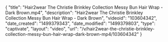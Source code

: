 {
    "title": "Hair2wear The Christie Brinkley Collection Messy Bun Hair Wrap - Dark Brown.mp4",
    "description": "Hair2wear The Christie Brinkley Collection Messy Bun Hair Wrap - Dark Brown",
    "videoid": "103604342",
    "date_created": "1499379343",
    "date_modified": "1499379803",
    "type": "captivate",
    "layout": "video",
    "url": "\/v\/hair2wear-the-christie-brinkley-collection-messy-bun-hair-wrap-dark-brown-mp4\/103604342"
}